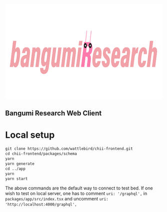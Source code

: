 <p align="center">
  <img width="864" height="304" src="https://github.com/wattlebird/chii-frontend/blob/master/packages/app/src/assets/logo.png">
</p>

## Bangumi Research Web Client

# Local setup
```
git clone https://github.com/wattlebird/chii-frontend.git
cd chii-frontend/packages/schema
yarn
yarn generate
cd ../app
yarn
yarn start
```

The above commands are the default way to connect to test bed. If one wish to test on local server, one has to comment `uri: '/graphql',` in `packages/app/src/index.tsx` and uncomment `uri: 'http://localhost:4000/graphql',`
